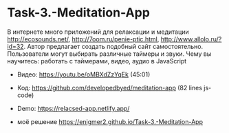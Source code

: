 # Task-3.-Meditation-App

В интернете много приложений для релаксации и медитации http://ecosounds.net/, http://7oom.ru/penie-ptic.html, http://www.allolo.ru/?id=32. Автор предлагает создать подобный сайт самостоятельно. Пользователи могут выбирать различные таймеры и звуки.
Чему вы научитесь: работать с таймерами, видео, аудио в JavaScript

* Видео: https://youtu.be/oMBXdZzYqEk (45:01)
* Код: https://github.com/developedbyed/meditation-app (82 lines js-code)
* Demo: https://relacsed-app.netlify.app/

* моё решение https://enigmer2.github.io/Task-3.-Meditation-App
